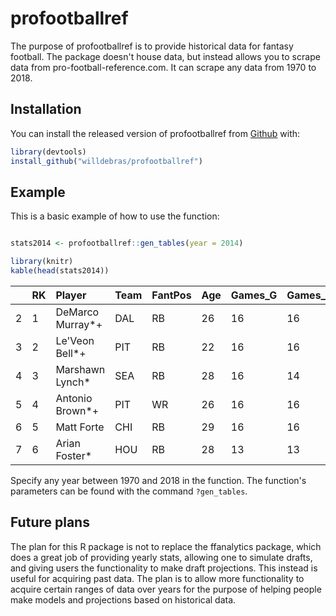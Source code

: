 
<!-- README.md is generated from README.Rmd. Please edit that file -->
profootballref
==============

The purpose of profootballref is to provide historical data for fantasy football. The package doesn't house data, but instead allows you to scrape data from pro-football-reference.com. It can scrape any data from 1970 to 2018.

Installation
------------

You can install the released version of profootballref from [Github](https://github.com/willdebras/profootballref) with:

``` r
library(devtools)
install_github("willdebras/profootballref")
```

Example
-------

This is a basic example of how to use the function:

``` r

stats2014 <- profootballref::gen_tables(year = 2014)

library(knitr)
kable(head(stats2014))
```

|     | RK  | Player            | Team | FantPos | Age | Games\_G | Games\_GS | Passing\_Cmp | Passing\_Att | Passing\_Yds | Passing\_TD | Passing\_Int | Rushing\_Att | Rushing\_Yds | Rushing\_Y/A | Rushing\_TD | Receiving\_Tgt | Receiving\_Rec | Receiving\_Yds | Receiving\_Y/R | Receiving\_TD | Fumbles\_Fmb | Fumbles\_FL | Scoring\_TD | Scoring\_2PM | Scoring\_2PP | Fantasy\_FantPt | Fantasy\_PPR | Fantasy\_DKPt | Fantasy\_FDPt | Fantasy\_VBD | Fantasy\_PosRank | Fantasy\_OvRank |
|-----|:----|:------------------|:-----|:--------|:----|:---------|:----------|:-------------|:-------------|:-------------|:------------|:-------------|:-------------|:-------------|:-------------|:------------|:---------------|:---------------|:---------------|:---------------|:--------------|:-------------|:------------|:------------|:-------------|:-------------|:----------------|:-------------|:--------------|:--------------|:-------------|:-----------------|:----------------|
| 2   | 1   | DeMarco Murray\*+ | DAL  | RB      | 26  | 16       | 16        | 0            | 0            | 0            | 0           | 0            | 392          | 1845         | 4.71         | 13          | 64             | 57             | 416            | 7.30           | 0             | 6            | 5           | 13          |              |              | 294             | 351.1        | 362.1         | 322.6         | 175          | 1                | 1               |
| 3   | 2   | Le'Veon Bell\*+   | PIT  | RB      | 22  | 16       | 16        | 0            | 0            | 0            | 0           | 0            | 290          | 1361         | 4.69         | 8           | 105            | 83             | 854            | 10.29          | 3             | 0            | 0           | 11          |              |              | 288             | 370.5        | 376.5         | 329.0         | 168          | 2                | 2               |
| 4   | 3   | Marshawn Lynch\*  | SEA  | RB      | 28  | 16       | 14        | 0            | 0            | 0            | 0           | 0            | 280          | 1306         | 4.66         | 13          | 48             | 37             | 367            | 9.92           | 4             | 4            | 2           | 17          |              |              | 265             | 302.3        | 310.3         | 283.8         | 146          | 3                | 3               |
| 5   | 4   | Antonio Brown\*+  | PIT  | WR      | 26  | 16       | 16        | 2            | 2            | 20           | 1           | 0            | 4            | 13           | 3.25         | 0           | 181            | 129            | 1698           | 13.16          | 13            | 2            | 2           | 14          | 1            |              | 252             | 386.9        | 391.9         | 322.4         | 129          | 1                | 4               |
| 6   | 5   | Matt Forte        | CHI  | RB      | 29  | 16       | 16        | 0            | 0            | 0            | 0           | 0            | 266          | 1038         | 3.90         | 6           | 130            | 102            | 808            | 7.92           | 4             | 2            | 2           | 10          | 2            |              | 245             | 346.6        | 354.6         | 295.6         | 125          | 4                | 5               |
| 7   | 6   | Arian Foster\*    | HOU  | RB      | 28  | 13       | 13        | 1            | 1            | 5            | 1           | 0            | 260          | 1246         | 4.79         | 8           | 59             | 38             | 327            | 8.61           | 5             | 2            | 2           | 13          |              |              | 236             | 273.5        | 281.5         | 254.5         | 116          | 5                | 6               |

Specify any year between 1970 and 2018 in the function. The function's parameters can be found with the command `?gen_tables`.

Future plans
------------

The plan for this R package is not to replace the ffanalytics package, which does a great job of providing yearly stats, allowing one to simulate drafts, and giving users the functionality to make draft projections. This instead is useful for acquiring past data. The plan is to allow more functionality to acquire certain ranges of data over years for the purpose of helping people make models and projections based on historical data.
